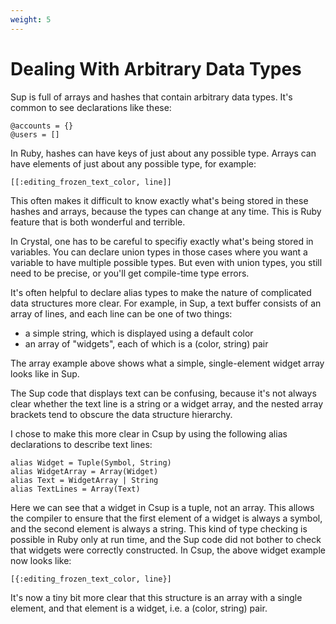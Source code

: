 ```yaml
---
weight: 5
---
```


# Dealing With Arbitrary Data Types

Sup is full of arrays and hashes that contain arbitrary data types.
It's common to see declarations like these:

    @accounts = {}
    @users = []

In Ruby, hashes can have keys of just about any possible type.  Arrays
can have elements of just about any possible type, for example:

    [[:editing_frozen_text_color, line]]

This often makes it difficult to know exactly what's being stored
in these hashes and arrays, because the types can change at any
time.  This is Ruby feature that is both wonderful and terrible.

In Crystal, one has to be careful to specifiy exactly what's
being stored in variables.  You can declare union types in those
cases where you want a variable to have multiple possible types.
But even with union types, you still need to be precise, or you'll
get compile-time type errors.

It's often helpful to declare alias types to make the nature of
complicated data structures more clear.  For example, in Sup, a text
buffer consists of an array of lines, and each line can be one of
two things:

* a simple string, which is displayed using a default color
* an array of "widgets", each of which is a (color, string) pair

The array example above shows what a simple, single-element widget array
looks like in Sup.

The Sup code that displays text can be confusing, because it's not always
clear whether the text line is a string or a widget array, and the nested array
brackets tend to obscure the data structure hierarchy.

I chose to make this more clear in Csup by using the following alias
declarations to describe text lines:

```
alias Widget = Tuple(Symbol, String)
alias WidgetArray = Array(Widget)
alias Text = WidgetArray | String
alias TextLines = Array(Text)
```

Here we can see that a widget in Csup is a tuple, not an array.
This allows the compiler to ensure that the first element
of a widget is always a symbol, and the second element is always a string.
This kind of type checking is possible in Ruby only at run time, and
the Sup code did not bother to check that widgets were correctly
constructed.  In Csup, the above widget example now looks like:

    [{:editing_frozen_text_color, line}]

It's now a tiny bit more clear that this structure is an array with a single element,
and that element is a widget, i.e. a (color, string) pair.
